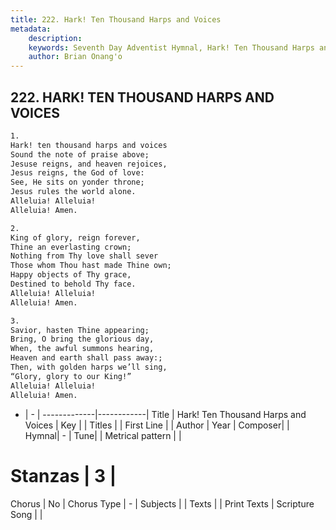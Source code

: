 ```yaml
---
title: 222. Hark! Ten Thousand Harps and Voices
metadata:
    description: 
    keywords: Seventh Day Adventist Hymnal, Hark! Ten Thousand Harps and Voices, , 
    author: Brian Onang'o
---
```



## 222. HARK! TEN THOUSAND HARPS AND VOICES

```txt
1.
Hark! ten thousand harps and voices
Sound the note of praise above;
Jesuse reigns, and heaven rejoices,
Jesus reigns, the God of love:
See, He sits on yonder throne;
Jesus rules the world alone.
Alleluia! Alleluia!
Alleluia! Amen.

2.
King of glory, reign forever,
Thine an everlasting crown;
Nothing from Thy love shall sever
Those whom Thou hast made Thine own;
Happy objects of Thy grace,
Destined to behold Thy face.
Alleluia! Alleluia!
Alleluia! Amen.

3.
Savior, hasten Thine appearing;
Bring, O bring the glorious day,
When, the awful summons hearing,
Heaven and earth shall pass away:;
Then, with golden harps we’ll sing,
“Glory, glory to our King!”
Alleluia! Alleluia!
Alleluia! Amen.
```

- |   -  |
-------------|------------|
Title | Hark! Ten Thousand Harps and Voices |
Key |  |
Titles |  |
First Line |  |
Author | 
Year | 
Composer|  |
Hymnal|  - |
Tune|  |
Metrical pattern | |
# Stanzas | 3 |
Chorus | No |
Chorus Type | - |
Subjects |  |
Texts |  |
Print Texts | 
Scripture Song |  |
  
